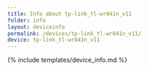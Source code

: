 ```yaml
---
title: Info about tp-link_tl-wr841n_v11
folder: info
layout: deviceinfo
permalink: /devices/tp-link_tl-wr841n_v11/
device: tp-link_tl-wr841n_v11
---
```

{% include templates/device_info.md %}
